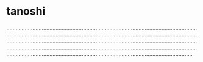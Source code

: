 # tanoshi
.........................................................................................................................................................................................................................................................................................................................................................................................................................................................................................................................................................................................................................................